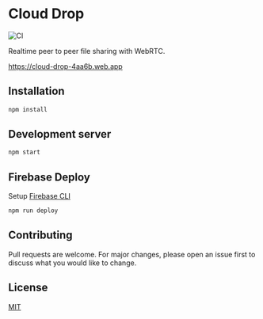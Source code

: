 # Cloud Drop

![CI](https://github.com/kratico/clouddrop/workflows/CI/badge.svg)

Realtime peer to peer file sharing with WebRTC.

https://cloud-drop-4aa6b.web.app

## Installation

```bash
npm install
```

## Development server

```bash
npm start
```

## Firebase Deploy

Setup [Firebase CLI](https://firebase.google.com/docs/cli#install-cli-mac-linux)

```bash
npm run deploy
```

## Contributing

Pull requests are welcome. For major changes, please open an issue first to discuss what you would like to change.

## License

[MIT](https://choosealicense.com/licenses/mit/)
